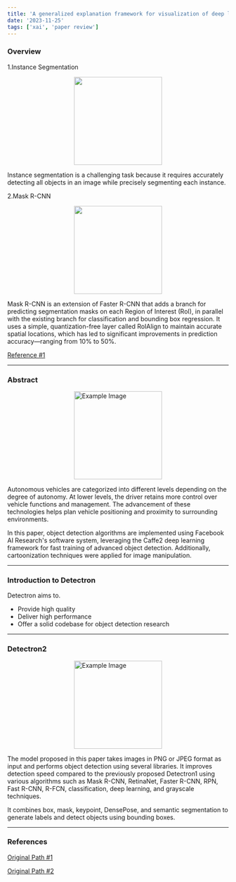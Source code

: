 ```yaml
---
title: 'A generalized explanation framework for visualization of deep learning model predictions'
date: '2023-11-25'
tags: ['xai', 'paper review']
---
```


### Overview

1.Instance Segmentation

<img src="https://img1.daumcdn.net/thumb/R1280x0/?scode=mtistory2&fname=https%3A%2F%2Fblog.kakaocdn.net%2Fdn%2FbRHsAP%2FbtqWUpxkKIH%2FL7l9x3pcMKL8fBS2qEzbzk%2Fimg.jpg" style="display: block; margin: 0 auto; height:200;" />

Instance segmentation is a challenging task because it requires accurately detecting all objects in an image while precisely segmenting each instance.

2.Mask R-CNN

<img src="https://img1.daumcdn.net/thumb/R1280x0/?scode=mtistory2&fname=https%3A%2F%2Fblog.kakaocdn.net%2Fdn%2Fcx1zeb%2FbtqWX5EbBpp%2FSDi2o1RDnpCCs2ckVpA8d0%2Fimg.png" style="display: block; margin: 0 auto; height:200;" />

Mask R-CNN is an extension of Faster R-CNN that adds a branch for predicting segmentation masks on each Region of Interest (RoI), in parallel with the existing branch for classification and bounding box regression. It uses a simple, quantization-free layer called RoIAlign to maintain accurate spatial locations, which has led to significant improvements in prediction accuracy—ranging from 10% to 50%.

[Reference #1](https://herbwood.tistory.com/20)

---

### Abstract

<img src="https://velog.velcdn.com/images%2Fjunyoung9696%2Fpost%2Fcb3ef352-6b20-41f4-8962-65526a847d41%2F66535560-d3422200-eace-11e9-9123-5535d469db19.png" alt="Example Image" style="display: block; margin: 0 auto; height:200;" />

Autonomous vehicles are categorized into different levels depending on the degree of autonomy. At lower levels, the driver retains more control over vehicle functions and management. The advancement of these technologies helps plan vehicle positioning and proximity to surrounding environments.

In this paper, object detection algorithms are implemented using Facebook AI Research's software system, leveraging the Caffe2 deep learning framework for fast training of advanced object detection. Additionally, cartoonization techniques were applied for image manipulation.

---

### Introduction to Detectron

Detectron aims to.

- Provide high quality
- Deliver high performance
- Offer a solid codebase for object detection research

---

### Detectron2

<img src="https://velog.velcdn.com/images%2Fjunyoung9696%2Fpost%2Ffdfa5ffd-b6aa-4ca4-8289-d386029ed9b3%2F9.PNG" alt="Example Image" style="display: block; margin: 0 auto; height:200;" />

The model proposed in this paper takes images in PNG or JPEG format as input and performs object detection using several libraries. It improves detection speed compared to the previously proposed Detectron1 using various algorithms such as Mask R-CNN, RetinaNet, Faster R-CNN, RPN, Fast R-CNN, R-FCN, classification, deep learning, and grayscale techniques.

It combines box, mask, keypoint, DensePose, and semantic segmentation to generate labels and detect objects using bounding boxes.

---

### References

[Original Path #1](https://arxiv.org/pdf/1703.06870)

[Original Path #2](https://www.ijert.org/research/detectron2-object-detection-manipulating-images-using-cartoonization-IJERTV10IS080122.pdf)
